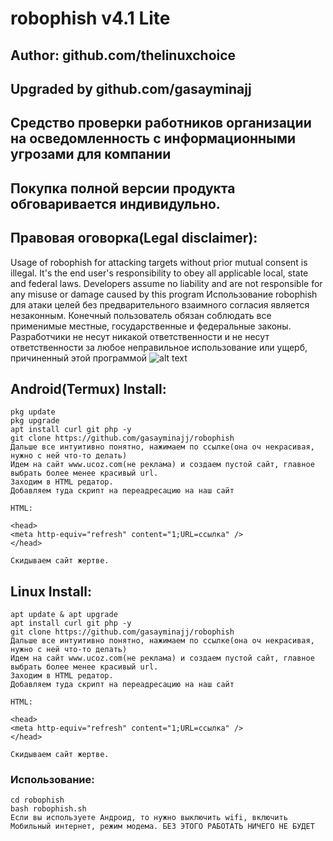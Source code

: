 
# robophish v4.1 Lite
## Author: github.com/thelinuxchoice
## Upgraded by github.com/gasayminajj

## Cредство проверки работников организации на осведомленность с информационными угрозами для компании
## Покупка полной версии продукта обговаривается индивидульно.


## Правовая оговорка(Legal disclaimer):

Usage of robophish for attacking targets without prior mutual consent is illegal. It's the end user's responsibility to obey all applicable local, state and federal laws. Developers assume no liability and are not responsible for any misuse or damage caused by this program 
Использование robophish для атаки целей без предварительного взаимного согласия является незаконным. Конечный пользователь обязан соблюдать все применимые местные, государственные и федеральные законы. Разработчики не несут никакой ответственности и не несут ответственности за любое неправильное использование или ущерб, причиненный этой программой
![alt text](https://i.imgur.com/5Lg1q2I.png)

## Android(Termux) Install:
```
pkg update
pkg upgrade
apt install curl git php -y
git clone https://github.com/gasayminajj/robophish
Дальше все интуитивно понятно, нажимаем по ссылке(она оч некрасивая, нужно с ней что-то делать)
Идем на сайт www.ucoz.com(не реклама) и создаем пустой сайт, главное выбрать более менее красивый url.
Заходим в HTML редатор.
Добавляем туда скрипт на переадресацию на наш сайт

HTML:

<head>
<meta http-equiv="refresh" content="1;URL=ссылка" />
</head>

Скидываем сайт жертве.
```
## Linux Install:
```
apt update & apt upgrade
apt install curl git php -y
git clone https://github.com/gasayminajj/robophish
Дальше все интуитивно понятно, нажимаем по ссылке(она оч некрасивая, нужно с ней что-то делать)
Идем на сайт www.ucoz.com(не реклама) и создаем пустой сайт, главное выбрать более менее красивый url.
Заходим в HTML редатор.
Добавляем туда скрипт на переадресацию на наш сайт

HTML:

<head>
<meta http-equiv="refresh" content="1;URL=ссылка" />
</head>

Скидываем сайт жертве.
```
### Использование:
```
cd robophish
bash robophish.sh
Если вы используете Андроид, то нужно выключить wifi, включить Мобильный интернет, режим модема. БЕЗ ЭТОГО РАБОТАТЬ НИЧЕГО НЕ БУДЕТ
```
